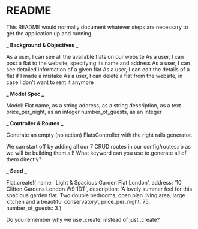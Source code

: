 # README

This README would normally document whatever steps are necessary to get the
application up and running.

**_ Background & Objectives _**

As a user, I can see all the available flats on our website
As a user, I can post a flat to the website, specifying its name and address
As a user, I can see detailed information of a given flat
As a user, I can edit the details of a flat if I made a mistake
As a user, I can delete a flat from the website, in case I don’t want to rent it anymore

**_ Model Spec _**

Model: Flat
name, as a string
address, as a string
description, as a text
price_per_night, as an integer
number_of_guests, as an integer

**_ Controller & Routes _**

Generate an empty (no action) FlatsController with the right rails generator.

We can start off by adding all our 7 CRUD routes in our config/routes.rb as we will be building them all! What keyword can you use to generate all of them directly?

**_ Seed _**

Flat.create!(
name: 'Light & Spacious Garden Flat London',
address: '10 Clifton Gardens London W9 1DT',
description: 'A lovely summer feel for this spacious garden flat. Two double bedrooms, open plan living area, large kitchen and a beautiful conservatory',
price_per_night: 75,
number_of_guests: 3
)

Do you remember why we use .create! instead of just .create?
